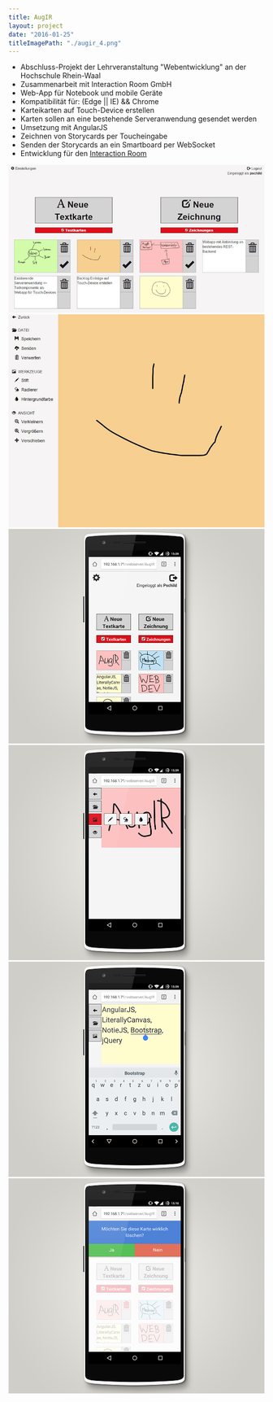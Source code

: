 ```yaml
---
title: AugIR
layout: project
date: "2016-01-25"
titleImagePath: "./augir_4.png"
---
```

* Abschluss-Projekt der Lehrveranstaltung "Webentwicklung" an der Hochschule Rhein-Waal
* Zusammenarbeit mit Interaction Room GmbH
* Web-App für Notebook und mobile Geräte
* Kompatibilität für: (Edge || IE) && Chrome
* Karteikarten auf Touch-Device erstellen
* Karten sollen an eine bestehende Serveranwendung gesendet werden
* Umsetzung mit AngularJS
* Zeichnen von Storycards per Toucheingabe
* Senden der Storycards an ein Smartboard per WebSocket
* Entwicklung für den <a href="https://www.interaction-room.de/" target="_blank">Interaction Room</a>

<media-slider>
    <img src="./augir_1.png"/>
    <img src="./augir_2.png"/>
    <img src="./augir_3.png"/>
    <img src="./augir_4.png"/>
    <img src="./augir_5.png"/>
    <img src="./augir_6.png"/>
</media-slider>